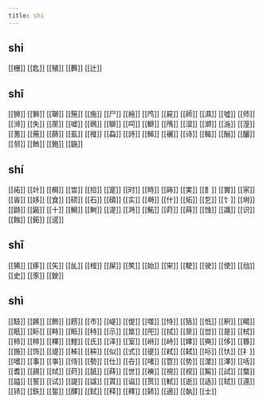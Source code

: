 ```yaml
---
title: shi
---
```


## shi
[[栅]]
[[匙]]
[[殖]]
[[籂]]
[[辻]]
## shī
[[狮]]
[[獅]]
[[瑡]]
[[箷]]
[[施]]
[[尸]] 
[[絁]]
[[鸤]]
[[屍]]
[[師]]
[[濕]]
[[噓]]
[[师]]
[[浉]]
[[失]]
[[厔]]
[[嘘]]
[[鳾]]
[[鶳]]
[[呞]]
[[鰤]]
[[鳲]]
[[湿]]
[[溮]]
[[湤]]
[[溼]]
[[蓍]]
[[葹]]
[[蒒]]
[[虱]]
[[褷]]
[[蝨]]
[[詩]]
[[鯴]]
[[襹]]
[[诗]]
[[鲺]]
[[酾]]
[[釃]]
[[邿]]
[[釶]]
[[鉇]]
[[鍦]]
## shí
[[祏]]
[[竍]]
[[榯]]
[[旹]]
[[拾]]
[[寔]]
[[时]]
[[時]]
[[嵵]]
[[実]]
[[飠]]
[[實]]
[[宲]]
[[峕]]
[[姼]]
[[食]] 
[[硕]]
[[石]] 
[[碩]]
[[实]]
[[塒]]
[[什]]
[[炻]]
[[乭]]
[[饣]] 
[[埘]]
[[鼭]]
[[鼫]]
[[十]]
[[鰣]]
[[鲥]]
[[湜]]
[[溡]]
[[鮖]]
[[莳]] 
[[蒔]] 
[[蚀]]
[[識]]
[[识]]
[[蝕]]
[[鉐]]
[[遈]]
## shǐ
[[狶]]
[[痑]]
[[矢]] 
[[乨]]
[[榁]]
[[屎]]
[[笶]]
[[始]]
[[宩]]
[[駛]]
[[驶]]
[[使]]
[[兘]]
[[史]]
[[豕]]
[[鉂]]
## shì
[[馶]]
[[餙]]
[[飾]]
[[餝]]
[[市]]
[[崼]]
[[惿]]
[[噬]]
[[恃]]
[[狧]]
[[忯]]
[[釈]]
[[睗]]
[[眂]]
[[眎]]
[[畤]]
[[眡]]
[[秲]]
[[示]] 
[[筮]]
[[戺]]
[[拭]]
[[昰]]
[[丗]] 
[[是]]
[[栻]]
[[柿]]
[[楴]]
[[檡]]
[[鰘]]
[[氏]] 
[[泽]]
[[室]]
[[崻]]
[[峙]]
[[嬕]]
[[奭]]
[[恀]]
[[簭]]
[[揓]]
[[饰]]
[[煶]]
[[柹]]
[[枾]]
[[似]]
[[式]]
[[徥]]
[[弒]]
[[弑]]
[[呩]]
[[忕]]
[[礻]] 
[[嗜]]
[[事]] 
[[亊]] 
[[侍]]
[[勢]]
[[仕]]
[[卋]]
[[啫]]
[[冟]]
[[势]]
[[澨]]
[[澤]]
[[咶]]
[[耆]]
[[舓]]
[[烒]]
[[莳]]
[[舐]]
[[蒔]]
[[世]]
[[襫]]
[[視]]
[[视]]
[[觢]]
[[試]]
[[螫]]
[[謚]]
[[誓]]
[[试]]
[[諟]]
[[諡]]
[[貰]]
[[谥]]
[[贳]]
[[軾]]
[[逝]]
[[适]]
[[轼]]
[[遾]]
[[铈]]
[[鉃]]
[[銴]]
[[醳]]
[[鉽]]
[[释]]
[[釋]]
[[鈰]]
[[適]]
[[埶]]
[[士]]
